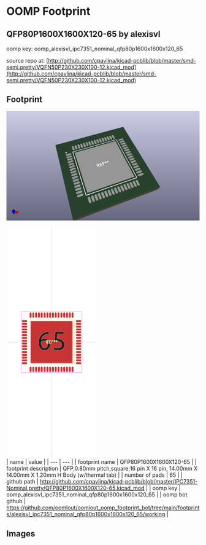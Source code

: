 # OOMP Footprint  
## QFP80P1600X1600X120-65  by alexisvl  
  
oomp key: oomp_alexisvl_ipc7351_nominal_qfp80p1600x1600x120_65  
  
source repo at: [http://github.com/cpavlina/kicad-pcblib/blob/master/smd-semi.pretty/VQFN50P230X230X100-12.kicad_mod](http://github.com/cpavlina/kicad-pcblib/blob/master/smd-semi.pretty/VQFN50P230X230X100-12.kicad_mod)  
## Footprint  
  
[![working_kicad_pcb_3d.png](working_kicad_pcb_3d_600.png)](working_kicad_pcb_3d.png)  
  
[![working.png](working_600.png)](working.png)  
| name | value | 
| --- | --- | 
| footprint name | QFP80P1600X1600X120-65 | 
| footprint description | QFP,0.80mm pitch,square;16 pin X 16 pin, 14.00mm X 14.00mm X 1.20mm H Body (w/thermal tab) | 
| number of pads | 65 | 
| github path | http://github.com/cpavlina/kicad-pcblib/blob/master/IPC7351-Nominal.pretty/QFP80P1600X1600X120-65.kicad_mod | 
| oomp key | oomp_alexisvl_ipc7351_nominal_qfp80p1600x1600x120_65 | 
| oomp bot github | https://github.com/oomlout/oomlout_oomp_footprint_bot/tree/main/footprints/alexisvl_ipc7351_nominal_qfp80p1600x1600x120_65/working | 
## Images  
